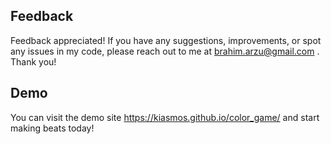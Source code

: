 ## Feedback

Feedback appreciated! If you have any suggestions, improvements, or spot any issues in my code, please reach out to me at brahim.arzu@gmail.com . Thank you!


## Demo

You can visit the demo site https://kiasmos.github.io/color_game/ and start making beats today! 



